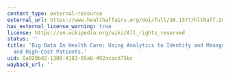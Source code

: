 ```yaml
---
content_type: external-resource
external_url: https://www.healthaffairs.org/doi/full/10.1377/hlthaff.2014.0041
has_external_license_warning: true
license: https://en.wikipedia.org/wiki/All_rights_reserved
status: ''
title: 'Big Data In Health Care: Using Analytics to Identify and Manage High-Risk
  and High-Cost Patients.'
uid: 8a820bd2-1300-4183-85a8-492acacd75bc
wayback_url: ''
---
```

